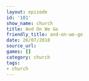 ```yaml
---
layout: episode
id: '101'
show_name: church
title: And On We Go
friendly_title: and-on-we-go
date: 26/07/2018
source_url: 
games: []
category: church
tags:
- church
---
```

